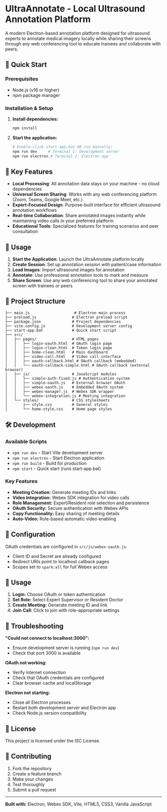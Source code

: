 # UltraAnnotate - Local Ultrasound Annotation Platform

A modern Electron-based annotation platform designed for ultrasound experts to annotate medical imagery locally while sharing their screens through any web conferencing tool to educate trainees and collaborate with peers.

## 🚀 Quick Start

### Prerequisites
- Node.js (v16 or higher)
- npm package manager

### Installation & Setup

1. **Install dependencies:**
   ```bash
   npm install
   ```

2. **Start the application:**
   ```bash
   # Double-click start-app.bat OR run manually:
   npm run dev     # Terminal 1: Development server
   npm run electron # Terminal 2: Electron app
   ```

## 🎯 Key Features

- **Local Processing**: All annotation data stays on your machine - no cloud dependencies
- **Universal Screen Sharing**: Works with any web conferencing platform (Zoom, Teams, Google Meet, etc.)
- **Expert-Focused Design**: Purpose-built interface for efficient ultrasound annotation workflows
- **Real-time Collaboration**: Share annotated images instantly while maintaining video calls in your preferred platform
- **Educational Tools**: Specialized features for training scenarios and peer consultation

## 🔧 Usage

1. **Start the Application**: Launch the UltraAnnotate platform locally
2. **Create Session**: Set up annotation session with patient/case information  
3. **Load Images**: Import ultrasound images for annotation
4. **Annotate**: Use professional annotation tools to mark and measure
5. **Share Screen**: Use any web conferencing tool to share your annotated screen with trainees or peers

## 📁 Project Structure

```
├── main.js                    # Electron main process
├── preload.js                # Electron preload script
├── package.json              # Project dependencies
├── vite.config.js            # Development server config
├── start-app.bat             # Quick start script
├── src/
│   ├── pages/                # HTML pages
│   │   ├── login-oauth.html  # OAuth login page
│   │   ├── login-clean.html  # Token login page
│   │   ├── home-clean.html   # Main dashboard
│   │   ├── video-call.html   # Video call interface
│   │   ├── oauth-callback.html # OAuth callback (embedded)
│   │   └── oauth-callback-simple.html # OAuth callback (external browser)
│   ├── js/                   # JavaScript modules
│   │   ├── simple-auth-fixed.js # Authentication system
│   │   ├── simple-oauth.js   # External browser OAuth
│   │   ├── webex-oauth.js    # Embedded OAuth system
│   │   ├── webex-manager.js  # Webex SDK wrapper
│   │   └── webex-integration.js # Meeting integration
│   └── styles/               # CSS stylesheets
│       ├── style.css         # General styles
│       └── home-style.css    # Home page styles
```

## 🛠️ Development

### Available Scripts
- `npm run dev` - Start Vite development server
- `npm run electron` - Start Electron application
- `npm run build` - Build for production
- `npm start` - Quick start (runs start-app.bat)

### Key Features
- **Meeting Creation:** Generate meeting IDs and links
- **Video Integration:** Webex SDK integration for video calls
- **Role Management:** Expert/Resident role selection and persistence
- **OAuth Security:** Secure authentication with Webex APIs
- **Copy Functionality:** Easy sharing of meeting details
- **Auto-Video:** Role-based automatic video enabling

## 🔧 Configuration

OAuth credentials are configured in `src/js/webex-oauth.js`:
- Client ID and Secret are already configured
- Redirect URIs point to localhost callback pages
- Scopes set to `spark:all` for full Webex access

## 📝 Usage

1. **Login:** Choose OAuth or token authentication
2. **Set Role:** Select Expert Supervisor or Resident Doctor
3. **Create Meeting:** Generate meeting ID and link
4. **Join Call:** Click to join with role-appropriate settings

## 🚨 Troubleshooting

**"Could not connect to localhost:3000":**
- Ensure development server is running (`npm run dev`)
- Check that port 3000 is available

**OAuth not working:**
- Verify internet connection
- Check that OAuth credentials are configured
- Clear browser cache and localStorage

**Electron not starting:**
- Close all Electron processes
- Restart both development server and Electron app
- Check Node.js version compatibility

## 📄 License

This project is licensed under the ISC License.

## 🤝 Contributing

1. Fork the repository
2. Create a feature branch
3. Make your changes
4. Test thoroughly
5. Submit a pull request

---

**Built with:** Electron, Webex SDK, Vite, HTML5, CSS3, Vanilla JavaScript
